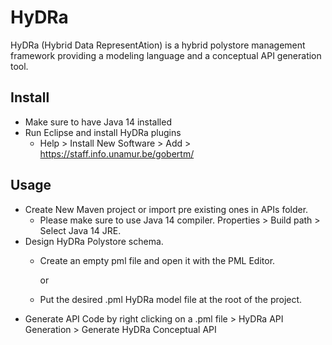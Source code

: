 # HyDRa
HyDRa (Hybrid Data RepresentAtion) is a hybrid polystore management framework providing a modeling language and a conceptual API generation tool.

## Install

-   Make sure to have Java 14 installed
-   Run Eclipse and install HyDRa plugins
    -   Help > Install New Software > Add > https://staff.info.unamur.be/gobertm/

## Usage
-   Create New Maven project or import pre existing ones in APIs folder.
    -   Please make sure to use Java 14 compiler. Properties > Build path > Select Java 14 JRE.
-   Design HyDRa Polystore schema.
    -   Create an empty pml file and open it with the PML Editor.
        
        or
    -   Put the desired .pml HyDRa model file at the root of the project.
-   Generate API Code by right clicking on a .pml file > HyDRa API Generation > Generate HyDRa Conceptual API
